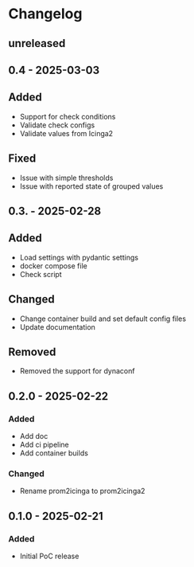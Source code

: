 Changelog
=========

## unreleased

## 0.4 - 2025-03-03

## Added

- Support for check conditions
- Validate check configs
- Validate values from Icinga2

## Fixed

- Issue with simple thresholds
- Issue with reported state of grouped values

## 0.3. - 2025-02-28

## Added

- Load settings with pydantic settings
- docker compose file
- Check script

## Changed

- Change container build and set default config files
- Update documentation

## Removed

- Removed the support for dynaconf

## 0.2.0 - 2025-02-22

### Added

- Add doc
- Add ci pipeline
- Add container builds

### Changed

- Rename prom2icinga to prom2icinga2

## 0.1.0 - 2025-02-21

### Added

- Initial PoC release
